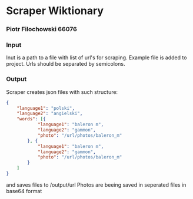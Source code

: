 # Scraper Wiktionary
### Piotr Filochowski 66076

### Input
Inut is a path to a file with list of url's for scraping. Example file is added to project.
Urls should be separated by semicolons.

### Output
Scraper creates json files with such structure:

```json
{
	"language1": "polski",
	"language2": "angielski",
	"words": [{
			"language1": "baleron m",
			"language2": "gammon",
			"photo": "/url/photos/baleron_m"
		}, {
			"language1": "baleron m",
			"language2": "gammon",
			"photo": "/url/photos/baleron_m"
		}
	]
}
```
and saves files to /output/url
Photos are beeing saved in seperated files in base64 format



